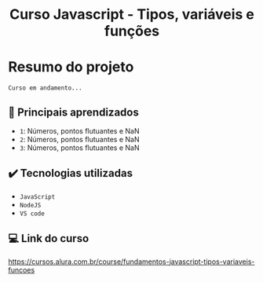 <h1 align="center" font-size="bold"> Curso Javascript - Tipos, variáveis e funções </h1>

# Resumo do projeto

<p>
  
  ``Curso em andamento...``

</p>

## 🔨 Principais aprendizados

- `1`: Números, pontos flutuantes e NaN
- `2`: Números, pontos flutuantes e NaN
- `3`: Números, pontos flutuantes e NaN

## ✔️ Tecnologias utilizadas

- ``JavaScript``
- ``NodeJS``
- ``VS code``

## 💻 Link do curso

https://cursos.alura.com.br/course/fundamentos-javascript-tipos-variaveis-funcoes